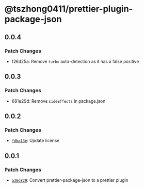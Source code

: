 # @tszhong0411/prettier-plugin-package-json

## 0.0.4

### Patch Changes

- f26d25a: Remove `turbo` auto-detection as it has a false positive

## 0.0.3

### Patch Changes

- 681e29d: Remove `sideEffects` in package.json

## 0.0.2

### Patch Changes

- [`fdba13e`](https://github.com/isyuricunha/beta-website/blob/main/apps/web/src/content/blog/commit/fdba13e933085bec17f85ec686161377295e13f7): Update license

## 0.0.1

### Patch Changes

- [`a36d829`](https://github.com/isyuricunha/beta-website/blob/main/apps/web/src/content/blog/commit/a36d829b62622c785f0060debe3ab7ee7dd0ac05): Convert prettier-package-json to a prettier plugin
